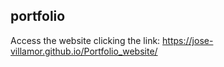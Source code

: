 ## portfolio

Access the website clicking the link: https://jose-villamor.github.io/Portfolio_website/
